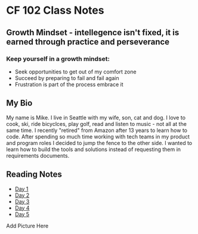 
# CF 102 Class Notes

## Growth Mindset - intellegence isn't fixed, it is earned through practice and perseverance

### Keep yourself in a growth mindset:
- Seek opportunities to get out of my comfort zone
- Succeed by preparing to fail and fail again
- Frustration is part of the process embrace it

## My Bio
My name is Mike. I live in Seattle with my wife, son, cat and dog. I love to cook, ski, ride bicyclces, play golf, read and listen to music - not all at the same time. I recently "retired" from Amazon after 13 years to learn how to code. After spending so much time working with tech teams in my product and program roles I decided to jump the fence to the other side. I wanted to learn how to build the tools and solutions instead of requesting them in requirements documents.  

## Reading Notes
- [Day 1](Day1Notes.md)
- [Day 2]()
- [Day 3]()
- [Day 4]()
- [Day 5]()


Add Picture Here
